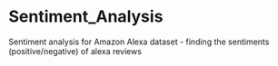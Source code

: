 # Sentiment_Analysis
Sentiment analysis for Amazon Alexa dataset - finding the sentiments (positive/negative) of alexa reviews
